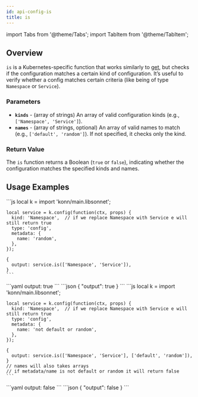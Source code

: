 ```yaml
---
id: api-config-is
title: is
---
```


import Tabs from '@theme/Tabs';
import TabItem from '@theme/TabItem';

## Overview
`is` is a Kubernetes-specific function that works similarly to [get](api-config-get), but checks if the configuration matches a certain kind of configuration. It’s useful to verify whether a config matches certain criteria (like being of type `Namespace` or `Service`).
### Parameters
- **`kinds`** -  (array of strings) An array of valid configuration kinds (e.g., `['Namespace', 'Service']`).
- **`names`** - (array of strings, optional) An array of valid names to match (e.g., `['default', 'random']`). If not specified, it checks only the kind.

### Return Value
The `is` function returns a Boolean (`true` or `false`), indicating whether the configuration matches the specified kinds and names.

## Usage Examples

<Tabs>
  <TabItem value="jsonnet" label="Jsonnet" default>
    ```js
    local k = import 'konn/main.libsonnet';

    local service = k.config(function(ctx, props) {
      kind: 'Namespace',  // if we replace Namespace with Service e will still return true
      type: 'config',
      metadata: {
        name: 'random',
      },
    });

    {
      output: service.is(['Namespace', 'Service']),
    }
    ``` 
  </TabItem>
  <TabItem value="yaml" label="YAML Output">
    ```yaml
    output: true
    ```
  </TabItem>
  <TabItem value="json" label="JSON Output">
    ```json
    {
      "output": true
    }
    ```
  </TabItem>
</Tabs>






<Tabs>
  <TabItem value="jsonnet" label="Jsonnet" default>
    ```js
    local k = import 'konn/main.libsonnet';

    local service = k.config(function(ctx, props) {
      kind: 'Namespace',  // if we replace Namespace with Service e will still return true
      type: 'config',
      metadata: {
        name: 'not default or random',
      },
    });

    {
      output: service.is(['Namespace', 'Service'], ['default', 'random']),
    }
    // names will also takes arrays
    // if metadata/name is not default or random it will return false
    ``` 
  </TabItem>
  <TabItem value="yaml" label="YAML Output">
    ```yaml
    output: false
    ```
  </TabItem>
  <TabItem value="json" label="JSON Output">
    ```json
    {
      "output": false
    }
    ```
  </TabItem>
</Tabs>